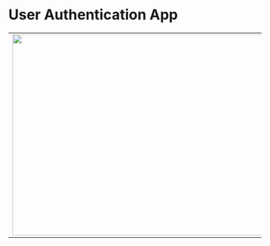 # User Authentication App
<table>
  <tr>
    <td><image src="" height="400" width="720"></td>
  </tr>
</table>